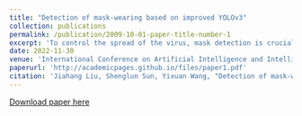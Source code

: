 ```yaml
---
title: "Detection of mask-wearing based on improved YOLOv3"
collection: publications
permalink: /publication/2009-10-01-paper-title-number-1
excerpt: 'To control the spread of the virus, mask detection is crucial in public areas, especially after the outbreak of Covid-19 pneumonia. This paper aims to improve the accuracy and precision of mask detection. This study improves mask-wearing detection by adding data augmentation, using the smooth label to replace the one-hot vector, and customizing the network connection of the YOLOv3 network. Through these targeted improvements, the average precision of face with mask detection has been increased by 0.9%, and the average precision of face without mask detection has been increased by 2.9%, which implies that it is a better strategy to do mask detection based on YOLOv3. By inputting photographs, the network can check, with high accuracy, whether the pedestrians in the picture wear masks or not, which will be a good supplementary to epidemic prevention and control.'
date: 2022-11-30
venue: 'International Conference on Artificial Intelligence and Intelligent Information Processing (AIIIP 2022), 2022, Qingdao, China'
paperurl: 'http://academicpages.github.io/files/paper1.pdf'
citation: 'Jiahang Liu, Shenglun Sun, Yixuan Wang, "Detection of mask-wearing based on improved YOLOv3," Proc. SPIE 12456, International Conference on Artificial Intelligence and Intelligent Information Processing (AIIIP 2022), 124561V (30 November 2022);'
---
```


[Download paper here](http://academicpages.github.io/files/paper1.pdf)
